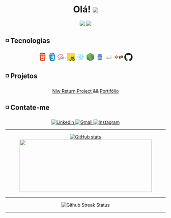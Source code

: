 <h1 align=center> Olá!
    <img src="https://raw.githubusercontent.com/kaueMarques/kaueMarques/master/hi.gif" width="30px">
</h1>

<div align=center>
    <img src="https://komarev.com/ghpvc/?username=Dants0&color=000000&style=flat-square&logo=github&labelColor=000000">
     <img src="https://img.shields.io/github/followers/Dants0?color=FEAF00&labelColor=000&style=flat-square&logo=github&label=Follow">
 </div>

## ◽ Tecnologias

<div align="center">
<img alt="HTML5" width="26px" src="https://raw.githubusercontent.com/github/explore/80688e429a7d4ef2fca1e82350fe8e3517d3494d/topics/html/html.png" />
<img alt="CSS3" width="26px" src="https://raw.githubusercontent.com/github/explore/80688e429a7d4ef2fca1e82350fe8e3517d3494d/topics/css/css.png" />
<img alt="Sass" width="26px" src="https://raw.githubusercontent.com/github/explore/80688e429a7d4ef2fca1e82350fe8e3517d3494d/topics/sass/sass.png" />
<img alt="JavaScript" width="26px" src="https://raw.githubusercontent.com/github/explore/80688e429a7d4ef2fca1e82350fe8e3517d3494d/topics/javascript/javascript.png" />
<img alt="React" width="26px" src="https://raw.githubusercontent.com/github/explore/80688e429a7d4ef2fca1e82350fe8e3517d3494d/topics/react/react.png" />
<img alt="Node.js" width="26px" src="https://raw.githubusercontent.com/github/explore/80688e429a7d4ef2fca1e82350fe8e3517d3494d/topics/nodejs/nodejs.png"/>
<img alt="SQL" width="26px" src="https://raw.githubusercontent.com/github/explore/80688e429a7d4ef2fca1e82350fe8e3517d3494d/topics/sql/sql.png" />
<img alt="MySQL" width="26px" src="https://raw.githubusercontent.com/github/explore/80688e429a7d4ef2fca1e82350fe8e3517d3494d/topics/mysql/mysql.png" />
<img alt="Git" width="26px" src="https://raw.githubusercontent.com/github/explore/80688e429a7d4ef2fca1e82350fe8e3517d3494d/topics/git/git.png" />
<img alt="GitHub" width="26px" src="https://raw.githubusercontent.com/github/explore/78df643247d429f6cc873026c0622819ad797942/topics/github/github.png" />
</div>

## ◽ Projetos

<div align="center">
<a href="https://github.com/Dants0/nlw-return">
    Nlw Return Project
</a>
&&
<a href="https://github.com/Dants0/portfolio-react">
    Portifólio
</a>
</div>


## ◽ Contate-me

<div width="100" align=center>
    <a href="https://www.linkedin.com/in/guilherme-góes-8b72531b0/">
    <img  alt="Linkedin" src="https://shields.io/badge/LINKEDIN-0A66C2?logo=linkedin&style=for-the-badge"/>
</a>
<a href="mailto:guilhermedantasgoes@gmail">
    <img widh=100px  alt="Gmail"src="https://shields.io/badge/GMAIL-F5F5F5?logo=gmail&style=for-the-badge"/>
</a>
<a href="https://instagram.com/dantas_44"> <img  alt="Instagram" src="https://shields.io/badge/INSTAGRAM-000000?logo=instagram&style=for-the-badge"/</a>
</div>

---

<div align=center>
    <a href="https://github.com/Dants0" margin-right:'25'>
     <img height='165em' src="https://github-readme-stats.vercel.app/api?username=Dants0&show_icons=true&count_private=true&theme=vision-friendly-dark" alt="GitHub stats"/>
     </a>
    <a href="https://github.com/Dants0">
    <img  height='165em'  src="https://github-readme-stats.vercel.app/api/top-langs/?username=Dants0&hide=TeX&layout=compact&theme=vision-friendly-dark" width=415px>
    </a>
</div>

---

<div align=center>
<img src="http://github-readme-streak-stats.herokuapp.com?user=Dants0&theme=vision-friendly-dark" alt="Github Streak Status"/>
</div>

---
